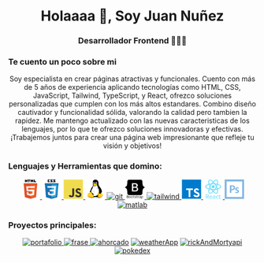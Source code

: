 <h1 align="center">Holaaaa 👋, Soy Juan Nuñez</h1>
<h3 align="center">Desarrollador Frontend 👨🏻‍💻</h3>

<h3 align="left">Te cuento un poco sobre mi</h3>
<p align="center">
Soy especialista en crear páginas atractivas y funcionales. Cuento con más de 5 años de experiencia aplicando tecnologías como HTML, CSS, JavaScript, Tailwind, TypeScript, y React, ofrezco soluciones personalizadas que cumplen con los más altos estandares. Combino diseño cautivador y funcionalidad sólida, valorando la calidad pero tambien la rapidez. Me mantengo actualizado con las nuevas caracteristicas de los lenguajes, por lo que te ofrezco soluciones innovadoras y efectivas. ¡Trabajemos juntos para crear una página web impresionante que refleje tu visión y objetivos!
</p>

<h3 align="left">Lenguajes y Herramientas que domino:</h3>
<p align="center"> 
<a href="https://www.w3.org/html/" target="_blank" rel="noreferrer"> <img src="https://raw.githubusercontent.com/devicons/devicon/master/icons/html5/html5-original-wordmark.svg" alt="html5" width="40" height="40"/> </a> 
<a href="https://www.w3schools.com/css/" target="_blank" rel="noreferrer"> <img src="https://raw.githubusercontent.com/devicons/devicon/master/icons/css3/css3-original-wordmark.svg" alt="css3" width="40" height="40"/> </a> 
<a href="https://developer.mozilla.org/en-US/docs/Web/JavaScript" target="_blank" rel="noreferrer"> <img src="https://raw.githubusercontent.com/devicons/devicon/master/icons/javascript/javascript-original.svg" alt="javascript" width="40" height="40"/> </a> 
<a href="https://www.linux.org/" target="_blank" rel="noreferrer"> <img src="https://raw.githubusercontent.com/devicons/devicon/master/icons/linux/linux-original.svg" alt="linux" width="40" height="40"/> </a> 
<a href="https://git-scm.com/" target="_blank" rel="noreferrer"> <img src="https://www.vectorlogo.zone/logos/git-scm/git-scm-icon.svg" alt="git" width="40" height="40"/> </a> 
<a href="https://getbootstrap.com" target="_blank" rel="noreferrer"> <img src="https://raw.githubusercontent.com/devicons/devicon/master/icons/bootstrap/bootstrap-plain-wordmark.svg" alt="bootstrap" width="40" height="40"/> </a>
 <a href="https://tailwindcss.com/" target="_blank" rel="noreferrer"> <img src="https://www.vectorlogo.zone/logos/tailwindcss/tailwindcss-icon.svg" alt="tailwind" width="40" height="40"/> </a> 
<a href="https://www.typescriptlang.org/" target="_blank" rel="noreferrer"> <img src="https://raw.githubusercontent.com/devicons/devicon/master/icons/typescript/typescript-original.svg" alt="typescript" width="40" height="40"/> </a> 
<a href="https://reactjs.org/" target="_blank" rel="noreferrer"> <img src="https://raw.githubusercontent.com/devicons/devicon/master/icons/react/react-original-wordmark.svg" alt="react" width="40" height="40"/> </a>
<a href="https://www.photoshop.com/en" target="_blank" rel="noreferrer"> <img src="https://raw.githubusercontent.com/devicons/devicon/master/icons/photoshop/photoshop-line.svg" alt="photoshop" width="40" height="40"/> </a> 
<a href="https://www.mathworks.com/" target="_blank" rel="noreferrer"> <img src="https://upload.wikimedia.org/wikipedia/commons/2/21/Matlab_Logo.png" alt="matlab" width="40" height="40"/> </a> 
</p>



<h3 align="left">Proyectos principales:</h3>
<p align="center"> <a href="https://juanitho007.netlify.app/" target="_blank" rel="noreferrer"> <img src="https://juanitho007.netlify.app/assets/img/portafolio1.png" alt="portafolio" width="300" height="200"/> </a> 
<a href="https://juanitho001.netlify.app/" target="_blank" rel="noreferrer"> <img src="https://juanitho007.netlify.app/assets/img/portafolio2.png" alt="frase" width="300" height="200"/> </a> 
<a href="https://juanitho006.netlify.app/" target="_blank" rel="noreferrer"> <img src="https://juanitho007.netlify.app/assets/img/portafolio3.png" alt="ahorcado" width="300" height="200"/></a> 
<a href="https://juanitho002.netlify.app/" target="_blank" rel="noreferrer"> <img src="https://juanitho007.netlify.app/assets/img/portafolio4.png" alt="weatherApp" width="300" height="200"/></a> 
<a href="https://juanitho003.netlify.app/" target="_blank" rel="noreferrer"> <img src="https://juanitho007.netlify.app/assets/img/portafolio6.png" alt="rickAndMortyapi" width="300" height="200"/></a> 
<a href="https://juanitho005.netlify.app/" target="_blank" rel="noreferrer"> <img src="https://juanitho007.netlify.app/assets/img/portafolio7.png" alt="pokedex" width="300" height="200"/></a> 
 </p>
